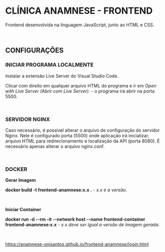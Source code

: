 # CLÍNICA ANAMNESE - FRONTEND 

<p>Frontend desenvolvida na linguagem JavaScript, junto ao HTML e CSS.</p>

<br/>

## CONFIGURAÇÕES

### INICIAR PROGRAMA LOCALMENTE

<p>Instalar a extensão Live Server do Visual Studio Code.</p>
<p>Clicar com direito em qualquer arquivo HTML do programa e ir em <em>Open with Live Server (Abrir com Live Server)</em>. - o programa irá abrir na porta 5500.</p>

<br/>

### SERVIDOR NGINX

<p>Caso necessário, é possível alterar o arquivo de configuração do servidor Nginx. Nele é configurado porta (5500) onde aplicação irá inicializar, arquivo HTML para redirecionamento e localização da API (porta 8080). É necessário apenas alterar o arquivo nginx.conf.</p>

<br/>

### DOCKER


**Gerar Imagem**

 <p><strong>docker build -t frontend-anamnese:x.x .</strong> <em>- x.x é a versão</em>.</p> 

 <br/>

 **Iniciar Container**

 <p><strong>docker run -d --rm -it --network host --name frontend-container frontend-anamnese:x.x</strong> <em>- x.x deve ser igual a versão de imagem gerada</em>.</p> 

<br/>

https://anamnese-unisantos.github.io/frontend-anamnese/login.html

